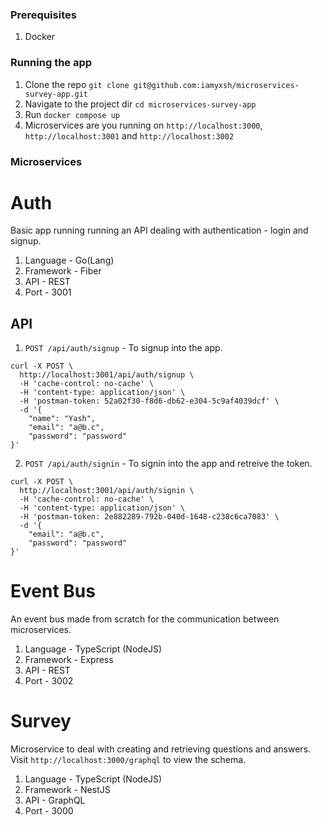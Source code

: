 ### Prerequisites

1. Docker

### Running the app

1. Clone the repo
   `git clone git@github.com:iamyxsh/microservices-survey-app.git`
2. Navigate to the project dir `cd microservices-survey-app`
3. Run `docker compose up`
4. Microservices are you running on `http://localhost:3000`,
   `http://localhost:3001` and `http://localhost:3002`

### Microservices

# Auth

Basic app running running an API dealing with authentication - login and signup.

1. Language - Go(Lang)
2. Framework - Fiber
3. API - REST
4. Port - 3001

## API

1. `POST /api/auth/signup` - To signup into the app.

```
curl -X POST \
  http://localhost:3001/api/auth/signup \
  -H 'cache-control: no-cache' \
  -H 'content-type: application/json' \
  -H 'postman-token: 52a02f30-f8d6-db62-e304-5c9af4039dcf' \
  -d '{
	"name": "Yash",
	"email": "a@b.c",
	"password": "password"
}'
```

2. `POST /api/auth/signin` - To signin into the app and retreive the token.

```
curl -X POST \
  http://localhost:3001/api/auth/signin \
  -H 'cache-control: no-cache' \
  -H 'content-type: application/json' \
  -H 'postman-token: 2e882289-792b-040d-1648-c238c6ca7083' \
  -d '{
	"email": "a@b.c",
	"password": "password"
}'
```

# Event Bus

An event bus made from scratch for the communication between microservices.

1. Language - TypeScript (NodeJS)
2. Framework - Express
3. API - REST
4. Port - 3002

# Survey

Microservice to deal with creating and retrieving questions and answers. Visit
`http://localhost:3000/graphql` to view the schema.

1. Language - TypeScript (NodeJS)
2. Framework - NestJS
3. API - GraphQL
4. Port - 3000
